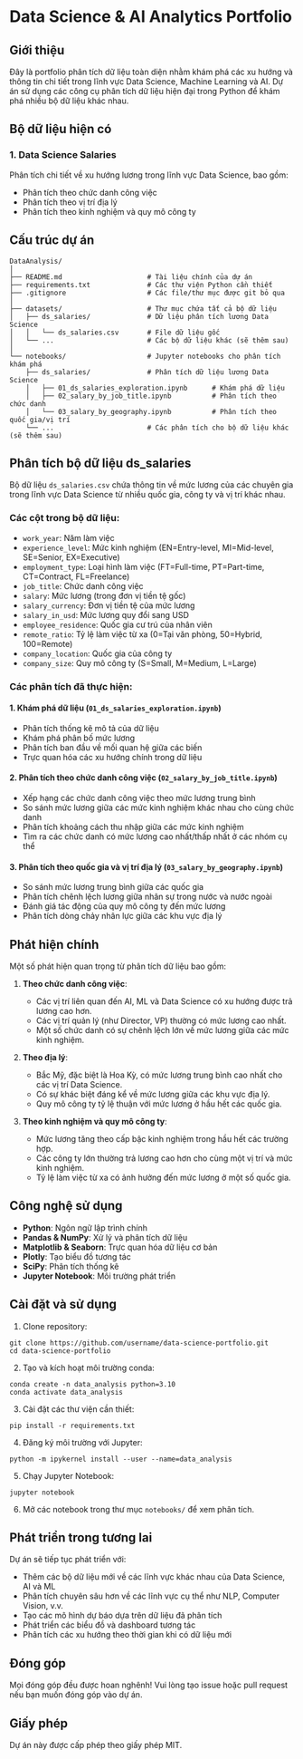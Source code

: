 # Data Science & AI Analytics Portfolio

## Giới thiệu

Đây là portfolio phân tích dữ liệu toàn diện nhằm khám phá các xu hướng và thông tin chi tiết trong lĩnh vực Data Science, Machine Learning và AI. Dự án sử dụng các công cụ phân tích dữ liệu hiện đại trong Python để khám phá nhiều bộ dữ liệu khác nhau.

## Bộ dữ liệu hiện có

### 1. Data Science Salaries

Phân tích chi tiết về xu hướng lương trong lĩnh vực Data Science, bao gồm:
- Phân tích theo chức danh công việc
- Phân tích theo vị trí địa lý
- Phân tích theo kinh nghiệm và quy mô công ty

## Cấu trúc dự án

```
DataAnalysis/
│
├── README.md                     # Tài liệu chính của dự án
├── requirements.txt              # Các thư viện Python cần thiết
├── .gitignore                    # Các file/thư mục được git bỏ qua
│
├── datasets/                     # Thư mục chứa tất cả bộ dữ liệu
│   ├── ds_salaries/              # Dữ liệu phân tích lương Data Science
│   │   └── ds_salaries.csv       # File dữ liệu gốc
│   └── ...                       # Các bộ dữ liệu khác (sẽ thêm sau)
│
└── notebooks/                    # Jupyter notebooks cho phân tích khám phá
    ├── ds_salaries/              # Phân tích dữ liệu lương Data Science
    │   ├── 01_ds_salaries_exploration.ipynb      # Khám phá dữ liệu
    │   ├── 02_salary_by_job_title.ipynb          # Phân tích theo chức danh
    │   └── 03_salary_by_geography.ipynb          # Phân tích theo quốc gia/vị trí
    └── ...                       # Các phân tích cho bộ dữ liệu khác (sẽ thêm sau)
```

## Phân tích bộ dữ liệu ds_salaries

Bộ dữ liệu `ds_salaries.csv` chứa thông tin về mức lương của các chuyên gia trong lĩnh vực Data Science từ nhiều quốc gia, công ty và vị trí khác nhau.

### Các cột trong bộ dữ liệu:

- `work_year`: Năm làm việc
- `experience_level`: Mức kinh nghiệm (EN=Entry-level, MI=Mid-level, SE=Senior, EX=Executive)
- `employment_type`: Loại hình làm việc (FT=Full-time, PT=Part-time, CT=Contract, FL=Freelance)
- `job_title`: Chức danh công việc
- `salary`: Mức lương (trong đơn vị tiền tệ gốc)
- `salary_currency`: Đơn vị tiền tệ của mức lương
- `salary_in_usd`: Mức lương quy đổi sang USD
- `employee_residence`: Quốc gia cư trú của nhân viên
- `remote_ratio`: Tỷ lệ làm việc từ xa (0=Tại văn phòng, 50=Hybrid, 100=Remote)
- `company_location`: Quốc gia của công ty
- `company_size`: Quy mô công ty (S=Small, M=Medium, L=Large)

### Các phân tích đã thực hiện:

#### 1. Khám phá dữ liệu (`01_ds_salaries_exploration.ipynb`)
- Phân tích thống kê mô tả của dữ liệu
- Khám phá phân bố mức lương 
- Phân tích ban đầu về mối quan hệ giữa các biến
- Trực quan hóa các xu hướng chính trong dữ liệu

#### 2. Phân tích theo chức danh công việc (`02_salary_by_job_title.ipynb`)
- Xếp hạng các chức danh công việc theo mức lương trung bình
- So sánh mức lương giữa các mức kinh nghiệm khác nhau cho cùng chức danh
- Phân tích khoảng cách thu nhập giữa các mức kinh nghiệm
- Tìm ra các chức danh có mức lương cao nhất/thấp nhất ở các nhóm cụ thể

#### 3. Phân tích theo quốc gia và vị trí địa lý (`03_salary_by_geography.ipynb`)
- So sánh mức lương trung bình giữa các quốc gia
- Phân tích chênh lệch lương giữa nhân sự trong nước và nước ngoài
- Đánh giá tác động của quy mô công ty đến mức lương
- Phân tích dòng chảy nhân lực giữa các khu vực địa lý

## Phát hiện chính

Một số phát hiện quan trọng từ phân tích dữ liệu bao gồm:

1. **Theo chức danh công việc**:
   - Các vị trí liên quan đến AI, ML và Data Science có xu hướng được trả lương cao hơn.
   - Các vị trí quản lý (như Director, VP) thường có mức lương cao nhất.
   - Một số chức danh có sự chênh lệch lớn về mức lương giữa các mức kinh nghiệm.

2. **Theo địa lý**:
   - Bắc Mỹ, đặc biệt là Hoa Kỳ, có mức lương trung bình cao nhất cho các vị trí Data Science.
   - Có sự khác biệt đáng kể về mức lương giữa các khu vực địa lý.
   - Quy mô công ty tỷ lệ thuận với mức lương ở hầu hết các quốc gia.

3. **Theo kinh nghiệm và quy mô công ty**:
   - Mức lương tăng theo cấp bậc kinh nghiệm trong hầu hết các trường hợp.
   - Các công ty lớn thường trả lương cao hơn cho cùng một vị trí và mức kinh nghiệm.
   - Tỷ lệ làm việc từ xa có ảnh hưởng đến mức lương ở một số quốc gia.

## Công nghệ sử dụng

- **Python**: Ngôn ngữ lập trình chính
- **Pandas & NumPy**: Xử lý và phân tích dữ liệu
- **Matplotlib & Seaborn**: Trực quan hóa dữ liệu cơ bản
- **Plotly**: Tạo biểu đồ tương tác
- **SciPy**: Phân tích thống kê
- **Jupyter Notebook**: Môi trường phát triển

## Cài đặt và sử dụng

1. Clone repository:
```
git clone https://github.com/username/data-science-portfolio.git
cd data-science-portfolio
```

2. Tạo và kích hoạt môi trường conda:
```
conda create -n data_analysis python=3.10
conda activate data_analysis
```

3. Cài đặt các thư viện cần thiết:
```
pip install -r requirements.txt
```

4. Đăng ký môi trường với Jupyter:
```
python -m ipykernel install --user --name=data_analysis
```

5. Chạy Jupyter Notebook:
```
jupyter notebook
```

6. Mở các notebook trong thư mục `notebooks/` để xem phân tích.

## Phát triển trong tương lai

Dự án sẽ tiếp tục phát triển với:
- Thêm các bộ dữ liệu mới về các lĩnh vực khác nhau của Data Science, AI và ML
- Phân tích chuyên sâu hơn về các lĩnh vực cụ thể như NLP, Computer Vision, v.v.
- Tạo các mô hình dự báo dựa trên dữ liệu đã phân tích
- Phát triển các biểu đồ và dashboard tương tác
- Phân tích các xu hướng theo thời gian khi có dữ liệu mới

## Đóng góp

Mọi đóng góp đều được hoan nghênh! Vui lòng tạo issue hoặc pull request nếu bạn muốn đóng góp vào dự án.

## Giấy phép

Dự án này được cấp phép theo giấy phép MIT.